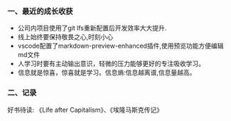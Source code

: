 
### 一、最近的成长收获
* 公司内项目使用了git lfs重新配置后开发效率大大提升.
* 线上始终要保持敬畏之心,时刻小心
* vscode配置了markdown-preview-enhanced插件,使用预览功能方便编辑md文件
* 人学习时要有主动输出意识，轻微的压力能够更好的专注吸收学习。
* 信息就是惊喜，惊喜就是学习。信息熵:信息越离谱,信息量越高。



### 二、记录
好书待读: 《Life after Capitalism》、《埃隆马斯克传记》